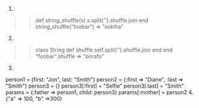 1.
>> def string_shuffle(s)
>>   s.split('').shuffle.join
>> end
>> string_shuffle("foobar")
=> "oobfra"
2.
>> class String
>>   def shuffle
>>     self.split('').shuffle.join
>>   end
>> end
>> "foobar".shuffle
=> "borafo"
3.
person1 = {first: "Jon", last: "Smith"}
person2 = {:first => "Diane", :last => "Smith"}
person3 = {}
person3[:first] = "Selfie"
person3[:last] = "Smith"
params = {:father => person1, child: person3}
params[:mother] = person2
4.
{"a" => 100, "b" =>300}